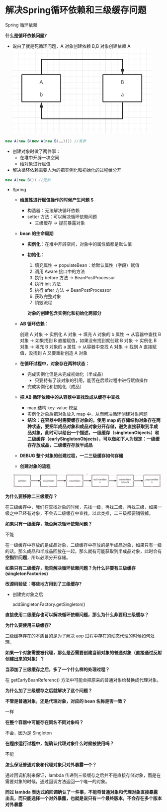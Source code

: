 # 解决Spring循环依赖和三级缓存问题


Spring 循环依赖

**什么是循环依赖问题?**

- 说白了就是死循环问题，A 对象创建依赖 B,B 对象创建依赖 A
  ![](cycledependency.png)

```java
new A(new B(new A(new B(……)))) //有参
```

- 创建对象时做了两件事：
  - 在堆中开辟一块空间
  - 给对象进行赋值
- 解决循环依赖需要人为的把实例化和初始化的过程给分开

```java
new A(new B()) //无参
```

- Spring

  - **给属性进行赋值操作的时候产生问题 S**

    - 构造器：无法解决循环依赖
    - setter 方法：可以解决循环依赖问题
      - 三级缓存 -> 提前暴露对象

  - **bean 的生命周期**

    - **实例化**：在堆中开辟空间，对象中的属性值都是默认值

    - **初始化**：

      1. 填充属性 -> populateBean：给默认属性（字段）赋值
      2. 调用 Aware 接口中的方法
      3. 执行 before 方法 -> BeanPostProcessor
      4. 执行 init 方法
      5. 执行 after 方法 -> BeanPostProcessor
      6. 获取完整对象
      7. 销毁流程

      **对象的创建包含实例化和初始化两部分**

  - **AB 循环依赖：**

    创建 A 对象 -> 实例化 A 对象 -> 填充 A 对象的 b 属性 -> 从容器中查找 B 对象 -> 如果找到 B 直接赋值，如果没有找到就创建 B 对象 -> 实例化 B 对象 -> 填充 B 对象的 a 属性 -> 从容器中查找 A 对象 -> 找到 A 直接赋值，没找到 A 又要重新创造 A 对象

  - **在循环过程中，对象存在两种状态：**

    - 完成实例化但是未完成初始化（半成品）
      - 只要持有了该对象的引用，能否在后续过程中进行赋值操作
    - 完成实例化和初始化（成品）

  - **把 AB 循环依赖中的从容器中查找改成从缓存中查找**

    - map 结构 key-value 模型
    - 实例化对象后把对象放入 map 中，从而解决循环创建对象问题
    - **结论：在容器中时需要缓存对象的，使用 map 的存储结构对象存在两种状态，要把半成品对象和成品对象分开存储，避免直接获取到半成品对象，此时可以给出一个描述，一级缓存（singletonObjects）和二级缓存（earlySingletonObjects），可以做如下人为规定：一级缓存存放成品，二级缓存存放半成品**

  - **DEBUG 整个对象的创建过程，一二三级缓存如何存储**

  - **创建对象的流程**

  ![创建对象的流程](/bean.png)

**为什么要移除二三级缓存？**

在三级缓存中，我们在查找对象的时候，先找一级，再找二级，再找三级，如果一级之中已经有对象，不会去二级缓存中查找，以此类推，二三级都要销毁掉。

**如果只有一级缓存，能否解决循环依赖问题？**

不能

在一级缓存中存放的是成品对象，二级缓存中存放的是半成品对象，如果只有一级的话，那么成品和半成品回放在一起，那么就有可能获取到半成品对象，此时会有**空指针问题**，所以必须分开存储。

**如果只有二级缓存，能否解决循环依赖问题？为什么非要有三级缓存 (singletonFactories)**

**改源码验证：哪些地方用到了三级缓存?**

- 创建完对象之后

  addSingletonFactory.getSingleton()

**直接使用二级缓存也可以解决循环依赖问题，那么为什么非要用三级缓存？**

**为什么要使用三级缓存?**

三级缓存存在的本质目的是为了解决 aop 过程中存在的动态代理的时候如何处理。

**如果一个对象需要被代理，那么是否需要创建当前对象的普通对象（直接通过反射创建出来的对象）？**

**当添加了三级缓存之后，多了一个什么样的处理过程？**

在 getEarlyBeanReferenc() 方法中可能会把原来的普通对象给替换成代理对象。

**为什么加了三级缓存之后就解决了这个问题？**

**不管是普通对象，还是代理对象，对应的 bean 名称是否一致？**

一样

**在整个容器中可能存在同名不同对象吗？**

不会，因为是 Singleton

**在程序运行过程中，能确认代理对象什么时候被使用吗？**

不能

**怎么保证普通对象和代理对象只对外暴露一个？**

通过回调机制来保证，lambda 传递到三级缓存之后并不是直接存储对象，而是在需要对象的时候，通过回调方法返回一个唯一的对象。

**同过 lambda 表达式的回调确认了一件事，不能将普通对象和代理对象直接暴露出去，而只能选择一个对外暴露，也就是说只有一个最终版本，不会存在多个版本对外暴露**

